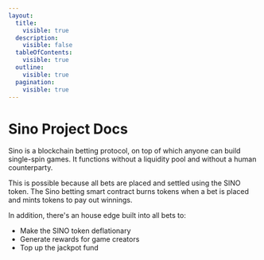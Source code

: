 ```yaml
---
layout:
  title:
    visible: true
  description:
    visible: false
  tableOfContents:
    visible: true
  outline:
    visible: true
  pagination:
    visible: true
---
```


# Sino Project Docs

Sino is a blockchain betting protocol, on top of which anyone can build single-spin games. It functions without a liquidity pool and without a human counterparty.

This is possible because all bets are placed and settled using the SINO token. The Sino betting smart contract burns tokens when a bet is placed and mints tokens to pay out winnings.

In addition, there's an house edge built into all bets to:

* Make the SINO token deflationary
* Generate rewards for game creators
* Top up the jackpot fund

